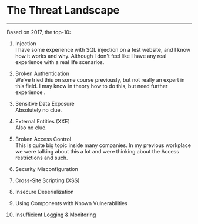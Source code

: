 # The Threat Landscape

---

Based on 2017, the top-10:

1. Injection <br>
I have some experience with SQL injection on a test website, and I know how it works and why. Although I don't feel like I have any real experience with a real life scenarios. 

2. Broken Authentication <br>
We've tried this on some course previously, but not really an expert in this field. I may know in theory how to do this, but need further experience .

3. Sensitive Data Exposure <br>
Absolutely no clue. 

4. External Entities \(XXE\) <br>
Also no clue.

5. Broken Access Control <br>
This is quite big topic inside many companies. In my previous workplace we were talking about this a lot and were thinking about the Access restrictions and such. 

6. Security Misconfiguration <br>


7. Cross-Site Scripting \(XSS\) <br>


8. Insecure Deserialization <br>


9. Using Components with Known Vulnerabilities <br>


10. Insufficient Logging & Monitoring <br>




